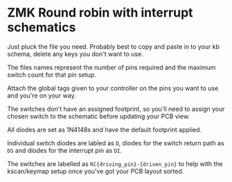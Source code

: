 # ZMK Round robin with interrupt schematics

Just pluck the file you need. Probably best to copy and paste in to your kb schema, delete any keys you don't want to use.

The files names represent the number of pins required and the maximum switch count for that pin setup.

Attach the global tags given to your controller on the pins you want to use and you're on your way.

The switches don't have an assigned footprint, so you'll need to assign your chosen switch to the schematic before updating your PCB view.

All diodes are set as 1N4148s and have the default footprint applied.

Individual switch diodes are labled as `D`, diodes for the switch return path as `DS` and diodes for the interrupt pin as `DI`.

The switches are labelled as `RC{driving_pin}-{driven_pin}` to help with the kscan/keymap setup once you've got your PCB layout sorted.
